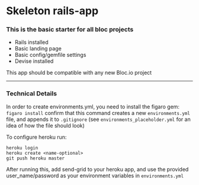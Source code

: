 # Skeleton rails-app

### This is the basic starter for all bloc projects

- Rails installed
- Basic landing page
- Basic config/gemfile settings
- Devise installed

This app should be compatible with any new Bloc.io project

---
### Technical Details

In order to create environments.yml, you need to install the figaro gem: `figaro install`
confirm that this command creates a new `environments.yml` file, and appends it to `.gitignore`
(see `environments_placeholder.yml` for an idea of how the file should look)

To configure heroku run:
```
heroku login
heroku create <name-optional>
git push heroku master
```
After running this, add send-grid to your heroku app, and use the provided user_name/password as your environment variables in `environments.yml`
